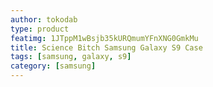 ```yaml
---
author: tokodab
type: product
featimg: 1JTppM1wBsjb35kURQmumYFnXNG0GmkMu
title: Science Bitch Samsung Galaxy S9 Case
tags: [samsung, galaxy, s9]
category: [samsung]
---
```

